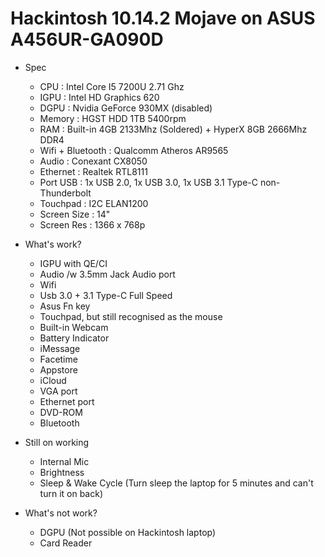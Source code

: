 # Hackintosh 10.14.2 Mojave on ASUS A456UR-GA090D

* Spec
  - CPU : Intel Core I5 7200U 2.71 Ghz
  - IGPU : Intel HD Graphics 620
  - DGPU : Nvidia GeForce 930MX (disabled)
  - Memory : HGST HDD 1TB 5400rpm
  - RAM : Built-in  4GB 2133Mhz (Soldered) + HyperX 8GB 2666Mhz DDR4 
  - Wifi + Bluetooth : Qualcomm Atheros AR9565
  - Audio : Conexant CX8050
  - Ethernet : Realtek RTL8111
  - Port USB : 1x USB 2.0, 1x USB 3.0, 1x USB 3.1 Type-C non-Thunderbolt
  - Touchpad : I2C ELAN1200
  - Screen Size : 14"
  - Screen Res : 1366 x 768p


* What's work? 
  - IGPU with QE/CI
  - Audio /w 3.5mm Jack Audio port
  - Wifi
  - Usb 3.0 + 3.1 Type-C Full Speed
  - Asus Fn key
  - Touchpad, but still recognised as the mouse
  - Built-in Webcam
  - Battery Indicator
  - iMessage
  - Facetime
  - Appstore
  - iCloud
  - VGA port
  - Ethernet port
  - DVD-ROM
  - Bluetooth 

* Still on working
  - Internal Mic
  - Brightness
  - Sleep & Wake Cycle (Turn sleep the laptop for 5 minutes and can't turn it on back)

* What's not work?
  - DGPU (Not possible on Hackintosh laptop)
  - Card Reader
